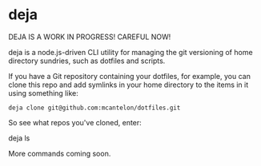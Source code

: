 # deja

DEJA IS A WORK IN PROGRESS! CAREFUL NOW!

deja is a node.js-driven CLI utility for managing the git versioning of home
directory sundries, such as dotfiles and scripts.

If you have a Git repository containing your dotfiles, for example, you can
clone this repo and add symlinks in your home directory to the items in it
using something like:

    deja clone git@github.com:mcantelon/dotfiles.git

So see what repos you've cloned, enter:

   deja ls

More commands coming soon.
